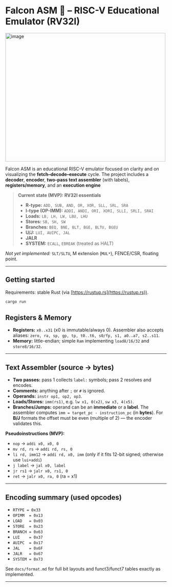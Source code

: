 # Falcon ASM 🦅 – RISC-V Educational Emulator (RV32I)

<img width="500" height="400" alt="image" src="https://github.com/user-attachments/assets/ed5354ba-93bc-4717-ab77-8993f1c3abc5" />

Falcon ASM is an educational RISC-V emulator focused on clarity and on visualizing the **fetch–decode–execute** cycle.
The project includes a **decoder**, **encoder**, **two-pass text assembler** (with labels), **registers/memory**, and an **execution engine**

> **Current state (MVP): RV32I essentials**
>
> * **R-type:** `ADD, SUB, AND, OR, XOR, SLL, SRL, SRA`
> * **I-type (OP-IMM):** `ADDI, ANDI, ORI, XORI, SLLI, SRLI, SRAI`
> * **Loads:** `LB, LH, LW, LBU, LHU`
> * **Stores:** `SB, SH, SW`
> * **Branches:** `BEQ, BNE, BLT, BGE, BLTU, BGEU`
> * **U/J:** `LUI, AUIPC, JAL`
> * **JALR**
> * **SYSTEM:** `ECALL`, `EBREAK` (treated as HALT)

*Not yet implemented:* `SLT/SLTU`, M extension (`MUL*`), FENCE/CSR, floating point.

---
## Getting started

Requirements: stable Rust (via [https://rustup.rs](https://rustup.rs)).

```bash
cargo run
```

## Registers & Memory

* **Registers:** `x0..x31` (x0 is immutable/always 0). Assembler also accepts aliases:
  `zero, ra, sp, gp, tp, t0..t6, s0/fp, s1, a0..a7, s2..s11`.
* **Memory:** little-endian; simple `Ram` implementing `load8/16/32` and `store8/16/32`.

---

## Text Assembler (source → bytes)

* **Two passes:** pass 1 collects `label:` symbols; pass 2 resolves and encodes.
* **Comments:** anything after `;` or `#` is ignored.
* **Operands:** `instr op1, op2, op3`.
* **Loads/Stores:** `imm(rs1)`, e.g. `lw x1, 0(x2)`, `sw x3, 4(x5)`.
* **Branches/Jumps:** operand can be an **immediate** or a **label**.
  The assembler computes `imm = target_pc - instruction_pc` (in **bytes**).
  For **B/J** formats the offset must be even (multiple of 2) — the encoder validates this.

**Pseudoinstructions (MVP):**

* `nop` → `addi x0, x0, 0`
* `mv rd, rs` → `addi rd, rs, 0`
* `li rd, imm12` → `addi rd, x0, imm` (only if it fits 12-bit signed; otherwise use `lui+addi`)
* `j label` → `jal x0, label`
* `jr rs1` → `jalr x0, rs1, 0`
* `ret` → `jalr x0, ra, 0` (ra = x1)

---

## Encoding summary (used opcodes)

* `RTYPE = 0x33`
* `OPIMM  = 0x13`
* `LOAD   = 0x03`
* `STORE  = 0x23`
* `BRANCH = 0x63`
* `LUI    = 0x37`
* `AUIPC  = 0x17`
* `JAL    = 0x6F`
* `JALR   = 0x67`
* `SYSTEM = 0x73`

See `docs/format.md` for full bit layouts and funct3/funct7 tables exactly as implemented.

---

